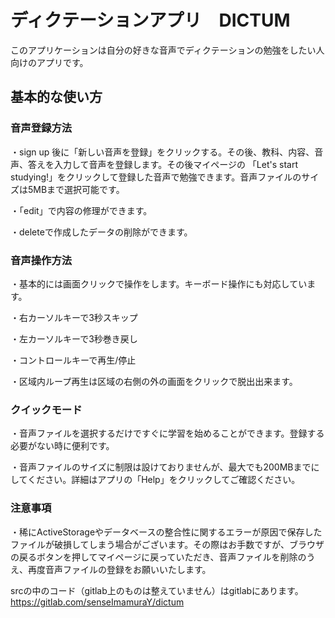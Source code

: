 
# ディクテーションアプリ　DICTUM

このアプリケーションは自分の好きな音声でディクテーションの勉強をしたい人向けのアプリです。

## 基本的な使い方

### 音声登録方法
・sign up 後に「新しい音声を登録」をクリックする。その後、教科、内容、音声、答えを入力して音声を登録します。その後マイページの
「Let's start studying!」をクリックして登録した音声で勉強できます。音声ファイルのサイズは5MBまで選択可能です。

・「edit」で内容の修理ができます。

・deleteで作成したデータの削除ができます。  

### 音声操作方法
・基本的には画面クリックで操作をします。キーボード操作にも対応しています。　

・右カーソルキーで3秒スキップ　　

・左カーソルキーで3秒巻き戻し  

・コントロールキーで再生/停止  

・区域内ループ再生は区域の右側の外の画面をクリックで脱出出来ます。
### クイックモード
・音声ファイルを選択するだけですぐに学習を始めることができます。登録する必要がない時に便利です。

・音声ファイルのサイズに制限は設けておりませんが、最大でも200MBまでにしてください。詳細はアプリの「Help」をクリックしてご確認ください。
### 注意事項
・稀にActiveStorageやデータベースの整合性に関するエラーが原因で保存したファイルが破損してしまう場合がございます。その際はお手数ですが、ブラウザの戻るボタンを押してマイページに戻っていただき、音声ファイルを削除のうえ、再度音声ファイルの登録をお願いいたします。

srcの中のコード（gitlab上のものは整えていません）はgitlabにあります。https://gitlab.com/senseImamuraY/dictum
